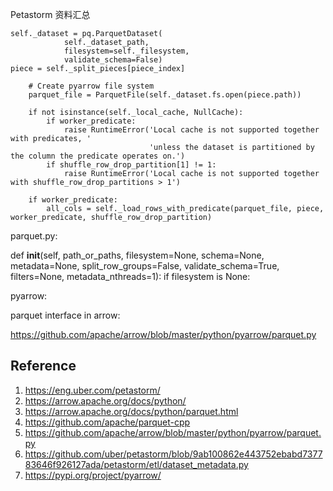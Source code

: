Petastorm 资料汇总

    self._dataset = pq.ParquetDataset(
                self._dataset_path,
                filesystem=self._filesystem,
                validate_schema=False)
    piece = self._split_pieces[piece_index]

        # Create pyarrow file system
        parquet_file = ParquetFile(self._dataset.fs.open(piece.path))

        if not isinstance(self._local_cache, NullCache):
            if worker_predicate:
                raise RuntimeError('Local cache is not supported together with predicates, '
                                   'unless the dataset is partitioned by the column the predicate operates on.')
            if shuffle_row_drop_partition[1] != 1:
                raise RuntimeError('Local cache is not supported together with shuffle_row_drop_partitions > 1')

        if worker_predicate:
            all_cols = self._load_rows_with_predicate(parquet_file, piece, worker_predicate, shuffle_row_drop_partition)


parquet.py:

  def __init__(self, path_or_paths, filesystem=None, schema=None,
                 metadata=None, split_row_groups=False, validate_schema=True,
                 filters=None, metadata_nthreads=1):
        if filesystem is None:
        
pyarrow:

parquet interface in arrow:

https://github.com/apache/arrow/blob/master/python/pyarrow/parquet.py


## Reference
 1. https://eng.uber.com/petastorm/
 2. https://arrow.apache.org/docs/python/
 3. https://arrow.apache.org/docs/python/parquet.html
 4. https://github.com/apache/parquet-cpp
 5. https://github.com/apache/arrow/blob/master/python/pyarrow/parquet.py
 6. https://github.com/uber/petastorm/blob/9ab100862e443752ebabd737783646f926127ada/petastorm/etl/dataset_metadata.py
 7. https://pypi.org/project/pyarrow/
